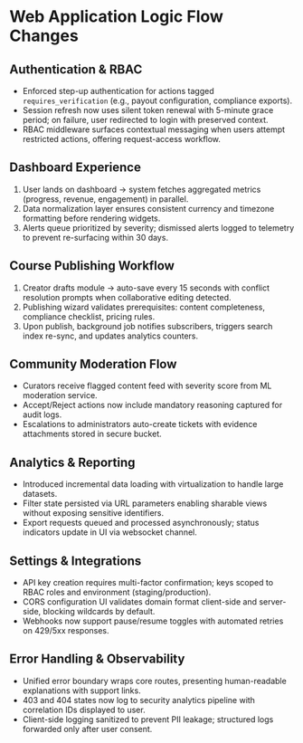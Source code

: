 # Web Application Logic Flow Changes

## Authentication & RBAC
- Enforced step-up authentication for actions tagged `requires_verification` (e.g., payout configuration, compliance exports).
- Session refresh now uses silent token renewal with 5-minute grace period; on failure, user redirected to login with preserved context.
- RBAC middleware surfaces contextual messaging when users attempt restricted actions, offering request-access workflow.

## Dashboard Experience
1. User lands on dashboard → system fetches aggregated metrics (progress, revenue, engagement) in parallel.
2. Data normalization layer ensures consistent currency and timezone formatting before rendering widgets.
3. Alerts queue prioritized by severity; dismissed alerts logged to telemetry to prevent re-surfacing within 30 days.

## Course Publishing Workflow
1. Creator drafts module → auto-save every 15 seconds with conflict resolution prompts when collaborative editing detected.
2. Publishing wizard validates prerequisites: content completeness, compliance checklist, pricing rules.
3. Upon publish, background job notifies subscribers, triggers search index re-sync, and updates analytics counters.

## Community Moderation Flow
- Curators receive flagged content feed with severity score from ML moderation service.
- Accept/Reject actions now include mandatory reasoning captured for audit logs.
- Escalations to administrators auto-create tickets with evidence attachments stored in secure bucket.

## Analytics & Reporting
- Introduced incremental data loading with virtualization to handle large datasets.
- Filter state persisted via URL parameters enabling sharable views without exposing sensitive identifiers.
- Export requests queued and processed asynchronously; status indicators update in UI via websocket channel.

## Settings & Integrations
- API key creation requires multi-factor confirmation; keys scoped to RBAC roles and environment (staging/production).
- CORS configuration UI validates domain format client-side and server-side, blocking wildcards by default.
- Webhooks now support pause/resume toggles with automated retries on 429/5xx responses.

## Error Handling & Observability
- Unified error boundary wraps core routes, presenting human-readable explanations with support links.
- 403 and 404 states now log to security analytics pipeline with correlation IDs displayed to user.
- Client-side logging sanitized to prevent PII leakage; structured logs forwarded only after user consent.
